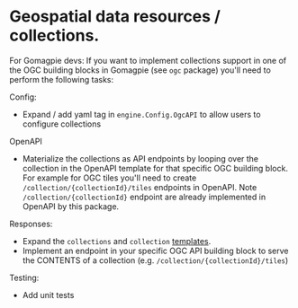 # Geospatial data resources / collections.

For Gomagpie devs: If you want to implement collections support in one of the OGC building blocks 
in Gomagpie (see `ogc` package) you'll need to perform the following tasks:

Config:
- Expand / add yaml tag in `engine.Config.OgcAPI` to allow users to configure collections

OpenAPI
- Materialize the collections as API endpoints by looping over the collection in the OpenAPI template 
  for that specific OGC building block. For example for OGC tiles you'll need to 
  create `/collection/{collectionId}/tiles` endpoints in OpenAPI. Note `/collection/{collectionId}` endpoint
  are already implemented in OpenAPI by this package.

Responses:
- Expand the `collections` and `collection` [templates](./templates). 
- Implement an endpoint in your specific OGC API building block to serve the CONTENTS of a collection 
  (e.g. `/collection/{collectionId}/tiles`)

Testing:
- Add unit tests

